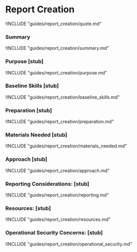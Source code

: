 # Report Creation

!INCLUDE "guides/report_creation/quote.md"

### Summary

!INCLUDE "guides/report_creation/summary.md"

### Purpose [stub]

!INCLUDE "guides/report_creation/purpose.md"

### Baseline Skills [stub]

!INCLUDE "guides/report_creation/baseline_skills.md"

### Preparation [stub]

!INCLUDE "guides/report_creation/preparation.md"

### Materials Needed [stub]

!INCLUDE "guides/report_creation/materials_needed.md"

### Approach [stub]

!INCLUDE "guides/report_creation/approach.md"

### Reporting Considerations: [stub]

!INCLUDE "guides/report_creation/reporting.md"

### Resources: [stub]

!INCLUDE "guides/report_creation/resources.md"

### Operational Security Concerns: [stub]

!INCLUDE "guides/report_creation/operational_security.md"
